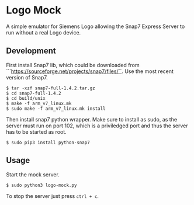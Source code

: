 # Logo Mock

A simple emulator for Siemens Logo allowing the Snap7 Express Server to run without a real Logo device.

## Development
First install Snap7 lib, which could be downloaded  from ```https://sourceforge.net/projects/snap7/files/``. Use the most recent version of Snap7.

```
$ tar -xzf snap7-full-1.4.2.tar.gz
$ cd snap7-full-1.4.2
$ cd build/unix
$ make -f arm_v7_linux.mk
$ sudo make -f arm_v7_linux.mk install
```

Then install snap7 python wrapper. Make sure to install as sudo, as the server must run on port 102, which is a priviledged port and thus the server has to be started as root.

```
$ sudo pip3 install python-snap7
```

## Usage

Start the mock server.

```
$ sudo python3 logo-mock.py
```

To stop the server just press ```ctrl + c```.
